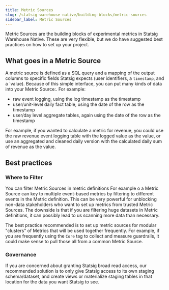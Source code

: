 ```yaml
---
title: Metric Sources
slug: /statsig-warehouse-native/building-blocks/metric-sources
sidebar_label: Metric Sources
---
```


Metric Sources are the building blocks of experimental metrics in Statsig Warehouse Native. These are very flexible,
but we do have suggested best practices on how to set up your project.

## What goes in a Metric Source

A metric source is defined as a SQL query and a mapping of the output columns to specific fields
Statsig expects (user identifiers, a `timestamp`, and a `value). Because of this simple interface, you can
put many kinds of data into your Metric Source:. For example:

- raw event logging, using the log timestamp as the timestamp
- user/unit-level daily fact table, using the date of the row as the timestamp
- user/day level aggregate tables, again using the date of the row as the timestamp

For example, if you wanted to calculate a metric for revenue, you could use the raw revenue event
logging table with the logged value as the value, or use an aggregated and cleaned daily version
with the calculated daily sum of revenue as the value.

## Best practices

### Where to Filter

You can filter Metric Sources in metric definitions For example o a Metric Source can key to multiple event-based metrics
by filtering to different events in the Metric definition. This can be very powerful for unblocking non-data stakeholders
who want to set up metrics from trusted Metric Sources. The downside is that if you are filtering huge datasets in Metric
definitions, it can possibly lead to us scanning more data than necessary.

The best practice recommended is to set up metric sources for modular "clusters" of Metrics that will be used together
frequently. For example, if you are frequently using the `Core` tag to collect and measure guardrails, it could make sense
to pull those all from a common Metric Source.

### Governance

If you are concerned about granting Statsig broad read access, our recommended solution is to only give Statsig access
to its own staging schema/dataset, and create views or materialize staging tables in that location for the data you want
Statsig to see.
